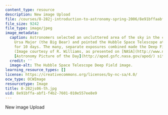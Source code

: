```yaml
---
content_type: resource
description: New image Upload
file: /courses/8-282j-introduction-to-astronomy-spring-2006/8e91bffaabf1f4b27601010e557ee8e9_8-282js06-th.jpg
file_size: 9242
file_type: image/jpeg
image_metadata:
  caption: Astronomers selected an uncluttered area of the sky in the constellation
    Ursa Major (the Big Bear) and pointed the Hubble Space Telescope at a single spot
    for 10 days. The many, separate exposures combined made the Deep Field image above.
    (Image courtesy of R. Williams, as presented on [NASA](http://www.nasa.gov/)'s
    [Astronomy Picture of the Day](http://apod.gsfc.nasa.gov/apod/) site.)
  credit: ''
  image-alt: The Hubble Space Telescope Deep Field image.
learning_resource_types: []
license: https://creativecommons.org/licenses/by-nc-sa/4.0/
ocw_type: OCWImage
resourcetype: Image
title: 8-282js06-th.jpg
uid: 8e91bffa-abf1-f4b2-7601-010e557ee8e9
---
```

New image Upload